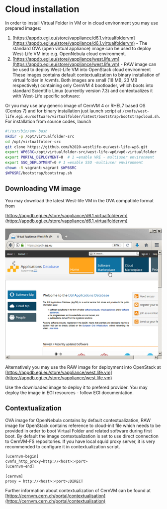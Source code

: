 # Cloud installation

In order to install Virtual Folder in VM or in cloud environment you may use prepared images:
1. [https://appdb.egi.eu/store/vappliance/d6.1.virtualfoldervm](https://appdb.egi.eu/store/vappliance/d6.1.virtualfoldervm) - The standard OVA \(open virtual appliance\) image can be used to deploy West-Life VM into e.g. OpenNebula cloud environment.
2. [https://appdb.egi.eu/store/vappliance/west.life.vm](https://appdb.egi.eu/store/vappliance/west.life.vm) - RAW image can be used to deploy West-Life VM into OpenStack cloud environment
These images contains default contextualization to binary installation of virtual folder in /cvmfs. Both images are small \(18 MB, 23 MB respectively\) containing only CernVM 4 bootloader, which boots into standard Scientific Linux \(currently version 7.3\) and contextualizes it with West-Life specific software:

Or you may use any generic image of CernVM 4 or RHEL7 based OS (Centos 7) and 
for binary installation just launch script at `/cvmfs/west-life.egi.eu/software/virtualfolder/latest/bootstrap/bootstrapcloud.sh`. For installation from source codes, launch
```bash
#!/usr/bin/env bash
mkdir -p /opt/virtualfolder-src
cd /opt/virtualfolder-src
git clone https://github.com/h2020-westlife-eu/west-life-wp6.git
export WP6SRC=/opt/virtualfolder-src/west-life-wp6/wp6-virtualfolder
export PORTAL_DEPLOYMENT=0  # 1 =enable VRE - multiuser environment
export SSO_DEPLOYMENT=0 # 1 =enable SSO -multiuser environment
chown -R vagrant:vagrant $WP6SRC
$WP6SRC/bootstrap/bootstrap.sh
```
## Downloading VM image

You may download the latest West-life VM in the OVA compatible format from

[https://appdb.egi.eu/store/vappliance/d6.1.virtualfoldervm](https://appdb.egi.eu/store/vappliance/d6.1.virtualfoldervm)

![](../../.gitbook/assets/downloadappdb.gif)

Alternatively you may use the RAW image for deployment into OpenStack at [https://appdb.egi.eu/store/vappliance/west.life.vm](https://appdb.egi.eu/store/vappliance/west.life.vm)

Use the downloaded image to deploy it to prefered provider. You may deploy the image in EGI resources - follow EGI documentation.

## Contextualization

OVA image for OpenNebula contains by default contextualization, RAW image for OpenStack contains reference to cloud-init file which needs to be provided in order to boot Virtual Folder and related software during first boot. By default the image contextualization is set to use direct connection to CernVM-FS repositories. If you have local squid proxy server, it is very recommended to configure it in contextualization script. 

```text
[ucernvm-begin]
cvmfs_http_proxy=http://<host>:<port>
[ucernvm-end]

[cernvm]
proxy = http://<host>:<port>;DIRECT

```

Further information about contextualization of CernVM can be found at [https://cernvm.cern.ch/portal/contextualisation](https://cernvm.cern.ch/portal/contextualisation)

